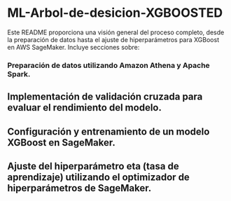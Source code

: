 # ML-Arbol-de-desicion-XGBOOSTED

Este README proporciona una visión general del proceso completo, desde la preparación de datos hasta el ajuste de hiperparámetros para XGBoost en AWS SageMaker. Incluye secciones sobre:

### Preparación de datos utilizando Amazon Athena y Apache Spark.
## Implementación de validación cruzada para evaluar el rendimiento del modelo.
## Configuración y entrenamiento de un modelo XGBoost en SageMaker.
## Ajuste del hiperparámetro eta (tasa de aprendizaje) utilizando el optimizador de hiperparámetros de SageMaker.
